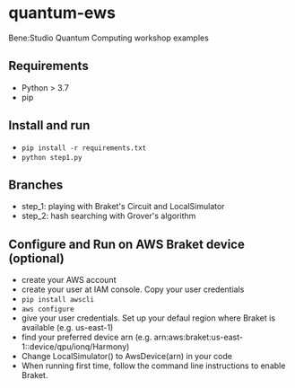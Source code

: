 # quantum-ews

Bene:Studio Quantum Computing workshop examples

## Requirements

- Python > 3.7
- pip

## Install and run

- ```pip install -r requirements.txt```
- ```python step1.py```

## Branches

- step_1: playing with Braket's Circuit and LocalSimulator
- step_2: hash searching with Grover's algorithm

## Configure and Run on AWS Braket device (optional)

- create your AWS account
- create your user at IAM console. Copy your user credentials
- ```pip install awscli```
- ```aws configure```
- give your user credentials. Set up your defaul region where Braket is available (e.g. us-east-1)
- find your preferred device arn (e.g. arn:aws:braket:us-east-1::device/qpu/ionq/Harmony)
- Change LocalSimulator() to AwsDevice(arn) in your code
- When running first time, follow the command line instructions to enable Braket. 